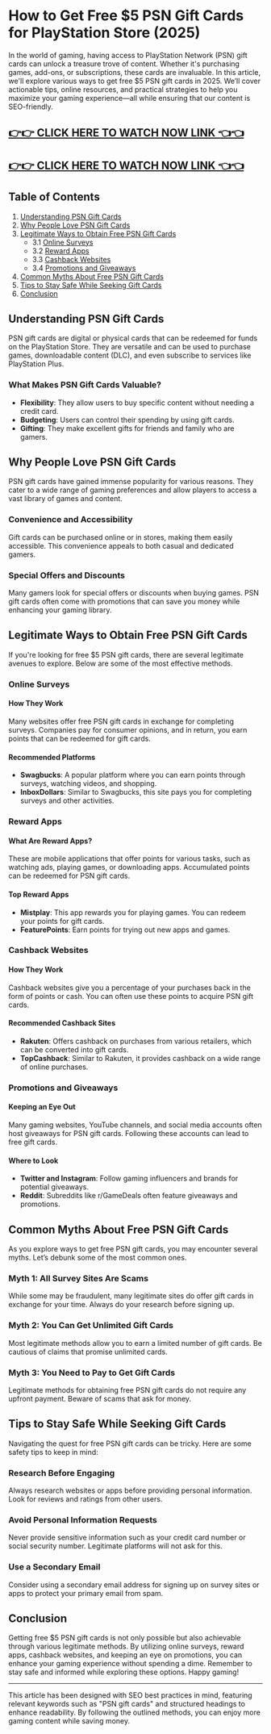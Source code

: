 # How to Get Free $5 PSN Gift Cards for PlayStation Store (2025)

In the world of gaming, having access to PlayStation Network (PSN) gift cards can unlock a treasure trove of content. Whether it's purchasing games, add-ons, or subscriptions, these cards are invaluable. In this article, we'll explore various ways to get free $5 PSN gift cards in 2025. We’ll cover actionable tips, online resources, and practical strategies to help you maximize your gaming experience—all while ensuring that our content is SEO-friendly. 

[👉👉 CLICK HERE TO WATCH NOW LINK 👈👈](https://appbitly.com/cuafm)
-
[👉👉 CLICK HERE TO WATCH NOW LINK 👈👈](https://appbitly.com/cuafm)
-



## Table of Contents

1. [Understanding PSN Gift Cards](#understanding-psn-gift-cards)
2. [Why People Love PSN Gift Cards](#why-people-love-psn-gift-cards)
3. [Legitimate Ways to Obtain Free PSN Gift Cards](#legitimate-ways-to-obtain-free-psn-gift-cards)
   - 3.1 [Online Surveys](#online-surveys)
   - 3.2 [Reward Apps](#reward-apps)
   - 3.3 [Cashback Websites](#cashback-websites)
   - 3.4 [Promotions and Giveaways](#promotions-and-giveaways)
4. [Common Myths About Free PSN Gift Cards](#common-myths-about-free-psn-gift-cards)
5. [Tips to Stay Safe While Seeking Gift Cards](#tips-to-stay-safe-while-seeking-gift-cards)
6. [Conclusion](#conclusion)

## Understanding PSN Gift Cards

PSN gift cards are digital or physical cards that can be redeemed for funds on the PlayStation Store. They are versatile and can be used to purchase games, downloadable content (DLC), and even subscribe to services like PlayStation Plus. 

### What Makes PSN Gift Cards Valuable?

- **Flexibility**: They allow users to buy specific content without needing a credit card.
- **Budgeting**: Users can control their spending by using gift cards.
- **Gifting**: They make excellent gifts for friends and family who are gamers.

## Why People Love PSN Gift Cards

PSN gift cards have gained immense popularity for various reasons. They cater to a wide range of gaming preferences and allow players to access a vast library of games and content. 

### Convenience and Accessibility

Gift cards can be purchased online or in stores, making them easily accessible. This convenience appeals to both casual and dedicated gamers.

### Special Offers and Discounts

Many gamers look for special offers or discounts when buying games. PSN gift cards often come with promotions that can save you money while enhancing your gaming library.

## Legitimate Ways to Obtain Free PSN Gift Cards

If you're looking for free $5 PSN gift cards, there are several legitimate avenues to explore. Below are some of the most effective methods.

### Online Surveys

#### How They Work

Many websites offer free PSN gift cards in exchange for completing surveys. Companies pay for consumer opinions, and in return, you earn points that can be redeemed for gift cards.

#### Recommended Platforms

- **Swagbucks**: A popular platform where you can earn points through surveys, watching videos, and shopping.
- **InboxDollars**: Similar to Swagbucks, this site pays you for completing surveys and other activities.

### Reward Apps

#### What Are Reward Apps?

These are mobile applications that offer points for various tasks, such as watching ads, playing games, or downloading apps. Accumulated points can be redeemed for PSN gift cards.

#### Top Reward Apps

- **Mistplay**: This app rewards you for playing games. You can redeem your points for gift cards.
- **FeaturePoints**: Earn points for trying out new apps and games.

### Cashback Websites

#### How They Work

Cashback websites give you a percentage of your purchases back in the form of points or cash. You can often use these points to acquire PSN gift cards.

#### Recommended Cashback Sites

- **Rakuten**: Offers cashback on purchases from various retailers, which can be converted into gift cards.
- **TopCashback**: Similar to Rakuten, it provides cashback on a wide range of online purchases.

### Promotions and Giveaways

#### Keeping an Eye Out

Many gaming websites, YouTube channels, and social media accounts often host giveaways for PSN gift cards. Following these accounts can lead to free gift cards.

#### Where to Look

- **Twitter and Instagram**: Follow gaming influencers and brands for potential giveaways.
- **Reddit**: Subreddits like r/GameDeals often feature giveaways and promotions.

## Common Myths About Free PSN Gift Cards

As you explore ways to get free PSN gift cards, you may encounter several myths. Let’s debunk some of the most common ones.

### Myth 1: All Survey Sites Are Scams

While some may be fraudulent, many legitimate sites do offer gift cards in exchange for your time. Always do your research before signing up.

### Myth 2: You Can Get Unlimited Gift Cards

Most legitimate methods allow you to earn a limited number of gift cards. Be cautious of claims that promise unlimited cards.

### Myth 3: You Need to Pay to Get Gift Cards

Legitimate methods for obtaining free PSN gift cards do not require any upfront payment. Beware of scams that ask for money.

## Tips to Stay Safe While Seeking Gift Cards

Navigating the quest for free PSN gift cards can be tricky. Here are some safety tips to keep in mind:

### Research Before Engaging

Always research websites or apps before providing personal information. Look for reviews and ratings from other users.

### Avoid Personal Information Requests

Never provide sensitive information such as your credit card number or social security number. Legitimate platforms will not ask for this.

### Use a Secondary Email

Consider using a secondary email address for signing up on survey sites or apps to protect your primary email from spam.

## Conclusion

Getting free $5 PSN gift cards is not only possible but also achievable through various legitimate methods. By utilizing online surveys, reward apps, cashback websites, and keeping an eye on promotions, you can enhance your gaming experience without spending a dime. Remember to stay safe and informed while exploring these options. Happy gaming!

---

This article has been designed with SEO best practices in mind, featuring relevant keywords such as "PSN gift cards" and structured headings to enhance readability. By following the outlined methods, you can enjoy more gaming content while saving money.
